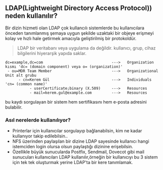 ## LDAP(Lightweight Directory Access Protocol)) neden kullanılır?

Bir dizin hizmeti olan LDAP çok kullancılı sistemlerde bu kullanıcılara önceden tanımlanmış şemaya uygun şekilde uzaktaki bir objeye erişmeyi kolay ve hızlı hale getirmek amacıyla geliştirilmiş bir protokoldür.
> LDAP bir veritabanı veya uygulama da değildir.
> kullanıcı, grup, cihaz bilgilerini hiyerarşik yapıda saklar.

```
dc=example,dc=com                               --->   Organization kısmı 'dc= (domain component) veya o= (organization)'
 - ou=MDR Team Member                           --->   Organizational Unit alt grubu 
      - cn=Kerem Gül                            --->   Individuals  'cn= (common name)'
           - userCertificate;binary (X.509)     --->   Resources
           - mail=kerem.gul@example.com         --->   Resources

```  

bu kaydı sorgulayan bir sistem hem sertifikasını hem e-posta adresini bulabilir.
###  Asıl nerelerde kullanılıyor?

- Printerlar için kullanıcılar sorgulayıp bağlanabilsin, kim ne kadar kullanıyor takip edilebilsin..
- NFS üzerinden paylaşılan bir dizine LDAP sayesinde kullanıcı hangi istemciden login olursa olsun paylaştığı dizinine erişebilsin.
- Özellikle büyük sunucularda Postfix, Sendmail, Dovecot gibi mail sunucuları kullanıcıları LDAP kullanılır,örneğin bir kullanıcıyı bu 3 sistem için tek tek oluşturmak yerine LDAP'ta bir kere tanımlamak.
